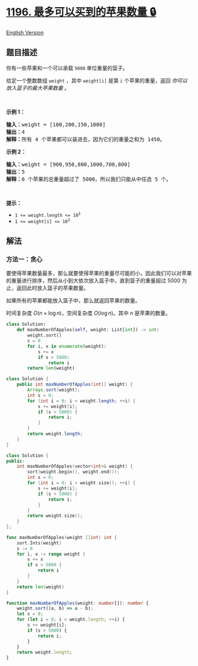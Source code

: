 # [1196. 最多可以买到的苹果数量 🔒](https://leetcode.cn/problems/how-many-apples-can-you-put-into-the-basket)

[English Version](/solution/1100-1199/1196.How%20Many%20Apples%20Can%20You%20Put%20into%20the%20Basket/README_EN.md)

<!-- tags:贪心,数组,排序 -->

<!-- difficulty:简单 -->

## 题目描述

<!-- 这里写题目描述 -->

<p>你有一些苹果和一个可以承载 <code>5000</code> 单位重量的篮子。</p>

<p>给定一个整数数组 <code>weight</code> ，其中 <code>weight[i]</code> 是第 <code>i</code> 个苹果的重量，返回 <em>你可以放入篮子的最大苹果数量</em> 。</p>

<p>&nbsp;</p>

<p><strong>示例 1：</strong></p>

<pre>
<strong>输入：</strong>weight = [100,200,150,1000]
<strong>输出：</strong>4
<strong>解释：</strong>所有 4 个苹果都可以装进去，因为它们的重量之和为 1450。
</pre>

<p><strong>示例 2：</strong></p>

<pre>
<strong>输入：</strong>weight = [900,950,800,1000,700,800]
<strong>输出：</strong>5
<strong>解释：</strong>6 个苹果的总重量超过了 5000，所以我们只能从中任选 5 个。
</pre>

<p>&nbsp;</p>

<p><strong>提示：</strong></p>

<ul>
	<li><code>1 &lt;= weight.length &lt;= 10<sup>3</sup></code></li>
	<li><code>1 &lt;= weight[i] &lt;= 10<sup>3</sup></code></li>
</ul>

## 解法

### 方法一：贪心

要使得苹果数量最多，那么就要使得苹果的重量尽可能的小，因此我们可以对苹果的重量进行排序，然后从小到大依次放入篮子中，直到篮子的重量超过 $5000$ 为止，返回此时放入篮子的苹果数量。

如果所有的苹果都能放入篮子中，那么就返回苹果的数量。

时间复杂度 $O(n \times \log n)$，空间复杂度 $O(\log n)$。其中 $n$ 是苹果的数量。

<!-- tabs:start -->

```python
class Solution:
    def maxNumberOfApples(self, weight: List[int]) -> int:
        weight.sort()
        s = 0
        for i, x in enumerate(weight):
            s += x
            if s > 5000:
                return i
        return len(weight)
```

```java
class Solution {
    public int maxNumberOfApples(int[] weight) {
        Arrays.sort(weight);
        int s = 0;
        for (int i = 0; i < weight.length; ++i) {
            s += weight[i];
            if (s > 5000) {
                return i;
            }
        }
        return weight.length;
    }
}
```

```cpp
class Solution {
public:
    int maxNumberOfApples(vector<int>& weight) {
        sort(weight.begin(), weight.end());
        int s = 0;
        for (int i = 0; i < weight.size(); ++i) {
            s += weight[i];
            if (s > 5000) {
                return i;
            }
        }
        return weight.size();
    }
};
```

```go
func maxNumberOfApples(weight []int) int {
	sort.Ints(weight)
	s := 0
	for i, x := range weight {
		s += x
		if s > 5000 {
			return i
		}
	}
	return len(weight)
}
```

```ts
function maxNumberOfApples(weight: number[]): number {
    weight.sort((a, b) => a - b);
    let s = 0;
    for (let i = 0; i < weight.length; ++i) {
        s += weight[i];
        if (s > 5000) {
            return i;
        }
    }
    return weight.length;
}
```

<!-- tabs:end -->

<!-- end -->
